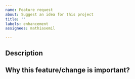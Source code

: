 ```yaml
---
name: Feature request
about: Suggest an idea for this project
title: ''
labels: enhancement
assignees: mathiasemil

---
```


## Description

<!-- A brieft of what feature/change? -->

## Why this feature/change is important?

<!-- Explain why Five Stars needs this feature/change? -->
